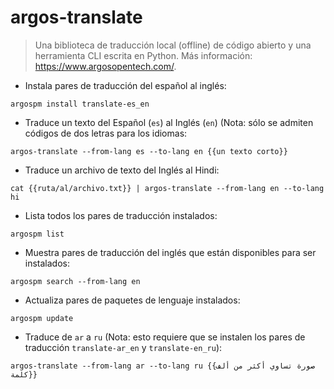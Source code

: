 # argos-translate

> Una biblioteca de traducción local (offline) de código abierto y una herramienta CLI escrita en Python.
> Más información: <https://www.argosopentech.com/>.

- Instala pares de traducción del español al inglés:

`argospm install translate-es_en`

- Traduce un texto del Español (`es`) al Inglés (`en`) (Nota: sólo se admiten códigos de dos letras para los idiomas:

`argos-translate --from-lang es --to-lang en {{un texto corto}}`

- Traduce un archivo de texto del Inglés al Hindi:

`cat {{ruta/al/archivo.txt}} | argos-translate --from-lang en --to-lang hi`

- Lista todos los pares de traducción instalados:

`argospm list`

- Muestra pares de traducción del inglés que están disponibles para ser instalados:

`argospm search --from-lang en`

- Actualiza pares de paquetes de lenguaje instalados:

`argospm update`

- Traduce de `ar` a `ru` (Nota: esto requiere que se instalen los pares de traducción `translate-ar_en` y `translate-en_ru`):

`argos-translate --from-lang ar --to-lang ru {{صورة تساوي أكثر من ألف كلمة}}`
